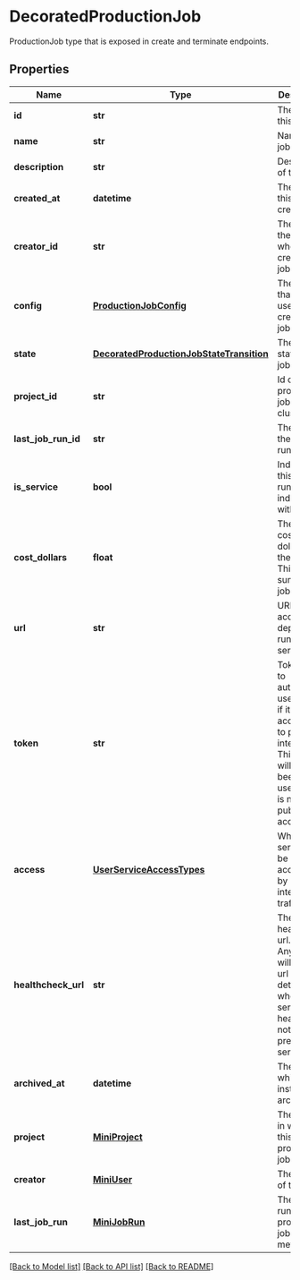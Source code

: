# DecoratedProductionJob

ProductionJob type that is exposed in create and terminate endpoints.
## Properties
Name | Type | Description | Notes
------------ | ------------- | ------------- | -------------
**id** | **str** | The id of this job | 
**name** | **str** | Name of the job | 
**description** | **str** | Description of the job | [optional] 
**created_at** | **datetime** | The time this job was created | 
**creator_id** | **str** | The id of the user who created this job | 
**config** | [**ProductionJobConfig**](ProductionJobConfig.md) | The config that was used to create this job | 
**state** | [**DecoratedProductionJobStateTransition**](DecoratedProductionJobStateTransition.md) | The current state of this job | 
**project_id** | **str** | Id of the project this job will start clusters in | 
**last_job_run_id** | **str** | The id of the last job run | [optional] 
**is_service** | **bool** | Indicates if this job is runs with indefinitely with HA | 
**cost_dollars** | **float** | The total cost, in dollars, of the ha job. This is the sum of all job runs  | [optional] 
**url** | **str** | URL to access deployment running in service | [optional] 
**token** | **str** | Token used to authenticate user service if it is accessible to public internet. This field will beempty if user service is not publically accessible. | [optional] 
**access** | [**UserServiceAccessTypes**](UserServiceAccessTypes.md) | Whether service can be accessed by public internet traffic. | [optional] 
**healthcheck_url** | **str** | The healthcheck url. Anyscale will poll this url to determine whether the service is healthy or not. Only present for services | [optional] 
**archived_at** | **datetime** | The time in which this instance is archived. | [optional] 
**project** | [**MiniProject**](MiniProject.md) | The project in which this production job lives | 
**creator** | [**MiniUser**](MiniUser.md) | The creator of this job | 
**last_job_run** | [**MiniJobRun**](MiniJobRun.md) | The last job run that a production job ran with metadata | [optional] 

[[Back to Model list]](../README.md#documentation-for-models) [[Back to API list]](../README.md#documentation-for-api-endpoints) [[Back to README]](../README.md)


